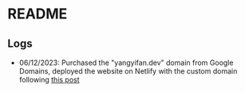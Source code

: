 # README

## Logs

* 06/12/2023: Purchased the "yangyifan.dev" domain from Google Domains, deployed the website on Netlify with the custom domain following [this post](https://dev.to/lost_semicolon/netlify-and-google-domains-hm3)
